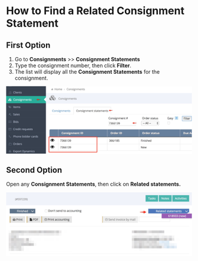 # How to Find a Related Consignment Statement

## First Option

1. Go to **Consignments** &gt;&gt; **Consignment Statements**
2. Type the consignment number, then click **Filter**.
3. The list will display all the **Consignment Statements** for the consignment.

![](../.gitbook/assets/image%20%2822%29.png)

## Second Option

Open any **Consignment Statements**, then click on **Related statements.**

![](../.gitbook/assets/image%20%2825%29.png)

